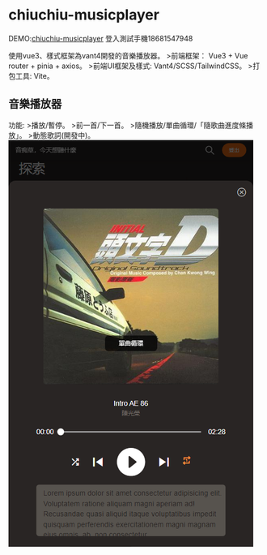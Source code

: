 # chiuchiu-musicplayer

DEMO:[chiuchiu-musicplayer](https://dashuchiu.github.io/demo2/#/main)
登入測試手機18681547948

使用vue3、樣式框架為vant4開發的音樂播放器。
    >前端框架： Vue3 + Vue router + pinia + axios。
    >前端UI框架及樣式: Vant4/SCSS/TailwindCSS。
    >打包工具: Vite。
    
## 音樂播放器

功能:
    >播放/暫停。
    >前一首/下一首。
    >隨機播放/單曲循環/「隨歌曲進度條播放」。
    >動態歌詞(開發中)。
![img](./src/assets/img/readme_pic01.png)

